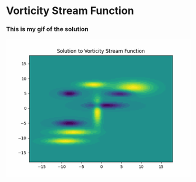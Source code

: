 # Vorticity Stream Function
### This is my gif of the solution

![](visuals/vorticity_stream_function_2.gif)
